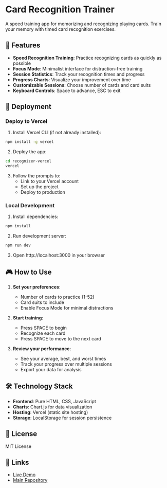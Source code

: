 # Card Recognition Trainer

A speed training app for memorizing and recognizing playing cards. Train your memory with timed card recognition exercises.

## 🎴 Features

- **Speed Recognition Training**: Practice recognizing cards as quickly as possible
- **Focus Mode**: Minimalist interface for distraction-free training
- **Session Statistics**: Track your recognition times and progress
- **Progress Charts**: Visualize your improvement over time
- **Customizable Sessions**: Choose number of cards and card suits
- **Keyboard Controls**: Space to advance, ESC to exit

## 🚀 Deployment

### Deploy to Vercel

1. Install Vercel CLI (if not already installed):
```bash
npm install -g vercel
```

2. Deploy the app:
```bash
cd recognizer-vercel
vercel
```

3. Follow the prompts to:
   - Link to your Vercel account
   - Set up the project
   - Deploy to production

### Local Development

1. Install dependencies:
```bash
npm install
```

2. Run development server:
```bash
npm run dev
```

3. Open http://localhost:3000 in your browser

## 🎮 How to Use

1. **Set your preferences**:
   - Number of cards to practice (1-52)
   - Card suits to include
   - Enable Focus Mode for minimal distractions

2. **Start training**:
   - Press SPACE to begin
   - Recognize each card
   - Press SPACE to move to the next card

3. **Review your performance**:
   - See your average, best, and worst times
   - Track your progress over multiple sessions
   - Export your data for analysis

## 🛠️ Technology Stack

- **Frontend**: Pure HTML, CSS, JavaScript
- **Charts**: Chart.js for data visualization
- **Hosting**: Vercel (static site hosting)
- **Storage**: LocalStorage for session persistence

## 📝 License

MIT License

## 🔗 Links

- [Live Demo](https://your-app-name.vercel.app) <!-- Update after deployment -->
- [Main Repository](https://github.com/kkilian/cards)